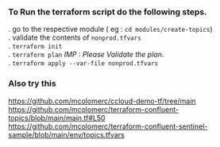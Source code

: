 

### To Run the terraform script do the following steps.


. go to the respective module ( eg : `cd modules/create-topics`)  
. validate the contents of `nonprod.tfvars`   
.  ```terraform init```   
. ```terraform plan```   *IMP : Please Validate the plan*.   
. ```terraform apply --var-file nonprod.tfvars```


### Also try this
https://github.com/mcolomerc/ccloud-demo-tf/tree/main    
https://github.com/mcolomerc/terraform-confluent-topics/blob/main/main.tf#L50   
https://github.com/mcolomerc/terraform-confluent-sentinel-sample/blob/main/env/topics.tfvars    






